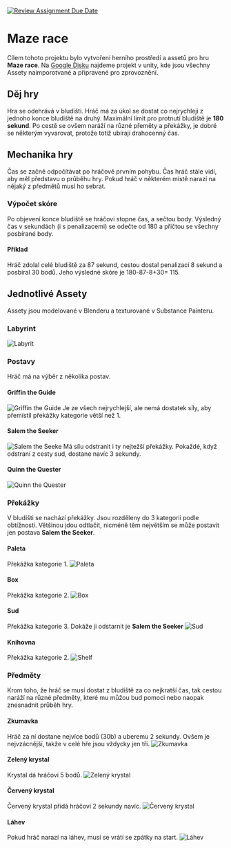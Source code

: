 [![Review Assignment Due Date](https://classroom.github.com/assets/deadline-readme-button-8d59dc4de5201274e310e4c54b9627a8934c3b88527886e3b421487c677d23eb.svg)](https://classroom.github.com/a/6kTgNeEK)
# Maze race
Cílem tohoto projektu bylo vytvoření herního prostředí a assetů pro hru **Maze race**. Na [Google Disku](https://drive.google.com/drive/u/1/folders/1yfuxaFa8sqAjGxhZ-LU8c_jhSMjYJtIB) najdeme projekt v unity, kde jsou všechny Assety naimporotvané a připravené pro zprovoznění.
## Děj hry
Hra se odehrává v bludišti. Hráč má za úkol se dostat co nejrychleji z jednoho konce bludiště na druhý. Maximální limit pro protnutí bludiště je **180 sekund**. Po cestě se ovšem naráží na různé přeměty a překážky, je dobré se některým vyvarovat, protože totiž ubírají drahocenný čas.
## Mechanika hry
Čas se začně odpočítávat po hráčově prvním pohybu. Čas hráč stále vidí, aby měl představu o průběhu hry. Pokud hráč v některém místě narazí na nějaký z předmětů musí ho sebrat.
### Výpočet skóre
Po objevení konce bludiště se hráčovi stopne čas, a sečtou body. Výsledný čas v sekundách (i s penalizacemi) se odečte od 180 a přičtou se všechny posbírané body.
#### Příklad
Hráč zdolal celé bludiště za 87 sekund, cestou dostal penalizaci 8 sekund a posbíral 30 bodů. Jeho výsledné skóre je 180-87-8+30= 115.





## Jednotlivé Assety
Assety jsou modelované v Blenderu a texturované v Substance Painteru. 
### Labyrint
![Labyrit](https://github.com/pslib-cz/2022l4web-app-mockup-BinBaldin/blob/main/Maze.PNG)


### Postavy
Hráč má na výběr z několika postav.
#### Griffin the Guide
![Griffin the Guide](https://github.com/pslib-cz/2022l4web-app-mockup-BinBaldin/blob/main/ch.1.PNG)
Je ze všech nejrychlejší, ale nemá dostatek síly, aby přemístil překážky kategorie větší než 1.
#### Salem the Seeker
![Salem the Seeke](https://github.com/pslib-cz/2022l4web-app-mockup-BinBaldin/blob/main/ch.2.PNG)
Má sílu odstranit i ty nejtežší překážky. Pokaždé, když odstraní z cesty sud, dostane navíc 3 sekundy.
#### Quinn the Quester
![Quinn the Quester](https://github.com/pslib-cz/2022l4web-app-mockup-BinBaldin/blob/main/ch.3.PNG)

### Překážky
V bludišti se nachází překážky. Jsou rozděleny do 3 kategorii podle obtížnosti. Většinou jdou odtlačit, nicméně těm největším se může postavit jen postava **Salem the Seeker**. 
#### Paleta
Překážka kategorie 1. 
![Paleta](https://github.com/pslib-cz/2022l4web-app-mockup-BinBaldin/blob/main/Paleta.PNG)
#### Box
Překážka kategorie 2.
![Box](https://github.com/pslib-cz/2022l4web-app-mockup-BinBaldin/blob/main/Box.PNG)
#### Sud
Překážka kategorie 3. Dokáže ji odstarnit je **Salem the Seeker**
![Sud](https://github.com/pslib-cz/2022l4web-app-mockup-BinBaldin/blob/main/Barrel.PNG)
#### Knihovna
Překážka kategorie 2.
![Shelf](https://github.com/pslib-cz/2022l4web-app-mockup-BinBaldin/blob/main/Shelf.PNG)

### Předměty
Krom toho, že hráč se musí dostat z bludiště za co nejkratší čas, tak cestou naráží na různé předměty, které mu můžou bud pomoci nebo naopak znesnadnit průběh hry.

#### Zkumavka
Hráč za ní dostane nejvíce bodů (30b) a uberemu 2 sekundy. Ovšem je nejvzácnější, takže v celé hře jsou vždycky jen tři.
![Zkumavka](https://github.com/pslib-cz/2022l4web-app-mockup-BinBaldin/blob/main/Zkumavka.PNG)
####  Zelený krystal
Krystal dá hráčovi 5 bodů.
![Zelený krystal](https://github.com/pslib-cz/2022l4web-app-mockup-BinBaldin/blob/main/zelen%C3%BD%20krystal.PNG)
####  Červený krystal
Červený krystal přidá hráčovi 2 sekundy navíc.
![Červený krystal](https://github.com/pslib-cz/2022l4web-app-mockup-BinBaldin/blob/main/%C4%8Derven%C3%BD%20krystal.PNG)
#### Láhev
Pokud hráč narazí na láhev, musí se vrátí se zpátky na start.
![Láhev](https://github.com/pslib-cz/2022l4web-app-mockup-BinBaldin/blob/main/lahev.PNG)



